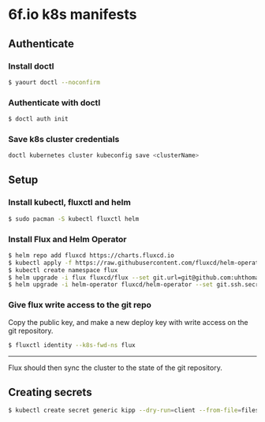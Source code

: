 # 6f.io k8s manifests

## Authenticate

### Install doctl
```sh
$ yaourt doctl --noconfirm
```

### Authenticate with doctl
```sh
$ doctl auth init 
```

### Save k8s cluster credentials
```sh
doctl kubernetes cluster kubeconfig save <clusterName>
```

## Setup

### Install kubectl, fluxctl and helm
```sh
$ sudo pacman -S kubectl fluxctl helm
```

### Install Flux and Helm Operator
```sh
$ helm repo add fluxcd https://charts.fluxcd.io
$ kubectl apply -f https://raw.githubusercontent.com/fluxcd/helm-operator/v1.1.0/deploy/crds.yaml
$ kubectl create namespace flux
$ helm upgrade -i flux fluxcd/flux --set git.url=git@github.com:uhthomas/k8s --namespace flux
$ helm upgrade -i helm-operator fluxcd/helm-operator --set git.ssh.secretName=flux-git-deploy --namespace flux --set helm.versions=v3
```

### Give flux write access to the git repo
Copy the public key, and make a new deploy key with write access on the git repository.
```sh
$ fluxctl identity --k8s-fwd-ns flux
```

---

Flux should then sync the cluster to the state of the git repository.

## Creating secrets

```sh
$ kubectl create secret generic kipp --dry-run=client --from-file=filesystem=some-file -o yaml | kubeseal --controller-name sealed-secrets -o yaml > secrets/kipp.yaml
```
